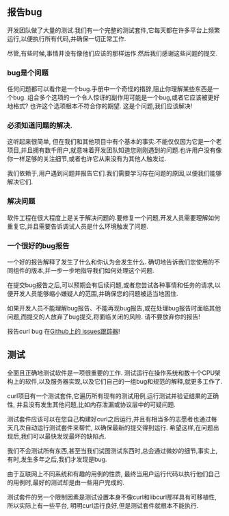 
## 报告bug

开发团队做了大量的测试.我们有一个完整的测试套件,它每天都在许多平台上频繁运行,以便执行所有代码,并确保一切正常工作.

尽管,有些时候,事情并没有像他们应该的那样运作.然后我们感谢这些问题的提交.

### bug是个问题

任何问题都可以看作是一个bug.手册中一个奇怪的措辞,阻止你理解某些东西是一个bug. 组合多个选项的一个令人惊讶的副作用可能是一个bug,或者它应该被更好地格式? 也许这个选项根本不符合你的期望. 这是个问题,我们应该解决!

### 必须知道问题的解决.

这听起来很简单, 但在我们和其他项目中有个基本的事实.不能仅仅因为它是一个老项目,并且拥有数千用户,就意味着开发团队知道您刚刚遇到的问题.也许用户没有像你一样足够的关注细节,或者也许它从来没有为其他人触发过.

我们依赖于,用户遇到问题并报告它们.我们需要学习存在问题的原因,以便我们能够解决它们.

### 解决问题

软件工程在很大程度上是关于解决问题的.要修复一个问题,开发人员需要理解如何重复它,并且需要告诉调试人员是什么环境触发了问题.

### 一个很好的bug报告

一个好的报告解释了发生了什么和你认为会发生什么. 确切地告诉我们您使用的不同组件的版本,并一步一步地指导我们如何处理这个问题.

在提交bug报告之后,可以预期会有后续问题,或者您尝试各种事情和任务的请求,以便开发人员能够缩小嫌疑人的范围,并确保您的问题被适当地困住.

如果开发人员不能理解bug报告、不能再现bug报告,或在处理bug报告时面临其他问题,而提交的人放弃了bug提交,将面临关闭的风险. 请不要放弃你的报告!

报告curl bug 在[Github上的 issues跟踪器](https://github.com/curl/curl/issues)!

## 测试

全面且正确地测试软件是一项很重要的工作. 测试运行在操作系统和数十个CPU架构上的软件,以及服务器实现,以及它们自己的一组bug和规范的解释,就更多工作了.

curl项目有一个测试套件,它遍历所有现有的测试用例,运行测试并验证结果的正确性, 并且没有发生其他问题,比如内存泄漏或协议层中的可疑问题.

测试套件应该可以在您自己构建好curl之后运行,并且有相当多的志愿者也通过每天几次自动运行测试套件来帮忙, 以确保最新的提交得到运行. 希望这样,在问题出现后,我们可以最快发现最坏的缺陷点.

我们不会测试所有东西,甚至当我们试图测试东西时,总会通过微妙的细节,事实上, 有时,发生多年之后,我们才发现是bug.

由于互联网上不同系统和有趣的用例的性质, 最终当用户运行代码以执行他们自己的用例时,最好的测试却是由一些用户完成的.

测试套件的另一个限制因素是测试设置本身不像curl和libcurl那样具有可移植性, 所以实际上有一些平台, 明明curl运行良好,但是测试套件就根本不能执行.
